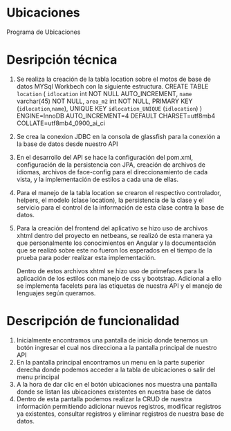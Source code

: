 # Ubicaciones
Programa de Ubicaciones

# Desripción técnica
1. Se realiza la creación de la tabla location sobre el motos de base de datos MYSql Workbech con la siguiente estructura.
  CREATE TABLE `location` (
    `idlocation` int NOT NULL AUTO_INCREMENT,
    `name` varchar(45) NOT NULL,
    `area_m2` int NOT NULL,
    PRIMARY KEY (`idlocation`,`name`),
    UNIQUE KEY `idlocation_UNIQUE` (`idlocation`)
  ) ENGINE=InnoDB AUTO_INCREMENT=4 DEFAULT CHARSET=utf8mb4 COLLATE=utf8mb4_0900_ai_ci

2. Se crea la conexion JDBC en la consola de glassfish para la conexión a la base de datos desde nuestro API
  
3. En el desarrollo del API se hace la configuración del pom.xml, configuración de la persistencia con JPA, creación de archivos de idiomas,
    archivos de face-config para el direccionamiento de cada vista, y la implementación de estilos a cada una de ellas.
4. Para el manejo de la tabla location se crearon el respectivo controlador, helpers, el modelo (clase location), la persistencia de la clase y el servicio para el control
    de la información de esta clase contra la base de datos.
5. Para la creación del frontend del aplicativo se hizo uso de archivos xhtml dentro del proyecto en netbeans, se realizó de esta manera ya que personalmente los conocimientos en    Angular y la documentación que se realizó sobre este no fueron los esperados en el tiempo de la prueba para poder realizar esta implementación.

    Dentro de estos archivos xhtml se hizo uso de primefaces para la aplicación de los estilos con manejo de css y bootstrap. Adicional a ello se implementa facelets para las etiquetas de nuestra API y el manejo de lenguajes según queramos.

    
   
# Descripción de funcionalidad
1. Inicialmente encontramos una pantalla de inicio donde tenemos un botón ingresar el cual nos direcciona a la pantalla principal de nuestro API
2. En la pantalla principal encontramos un menu en la parte superior derecha donde podemos acceder a la tabla de ubicaciones o salir del menu principal
3. A la hora de dar clic en el botón ubicaciones nos muestra una pantalla donde se listan las ubicaciones existentes en nuestra base de datos
4. Dentro de esta pantalla podemos realizar la CRUD de nuestra información permitiendo adicionar nuevos registros, modificar registros ya existentes, consultar registros y 
    eliminar registros de nuestra base de datos.
    
